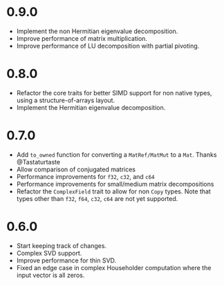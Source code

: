 # 0.9.0
- Implement the non Hermitian eigenvalue decomposition.
- Improve performance of matrix multiplication.
- Improve performance of LU decomposition with partial pivoting.

# 0.8.0
- Refactor the core traits for better SIMD support for non native types, using a structure-of-arrays layout.
- Implement the Hermitian eigenvalue decomposition.

# 0.7.0
- Add `to_owned` function for converting a `MatRef/MatMut` to a `Mat`. Thanks @Tastaturtaste
- Allow comparison of conjugated matrices
- Performance improvements for `f32`, `c32`, and `c64`
- Performance improvements for small/medium matrix decompositions
- Refactor the `ComplexField` trait to allow for non `Copy` types. Note that types other than `f32`, `f64`, `c32`, `c64` are not yet supported.

# 0.6.0
- Start keeping track of changes.
- Complex SVD support.
- Improve performance for thin SVD.
- Fixed an edge case in complex Householder computation where the input vector is all zeros.
